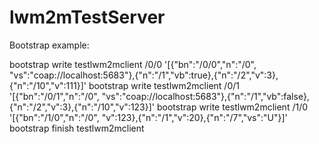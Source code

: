 # lwm2mTestServer

Bootstrap example:

bootstrap write testlwm2mclient /0/0 '[{"bn":"/0/0","n":"/0", "vs":"coap://localhost:5683"},{"n":"/1","vb":true},{"n":"/2","v":3},{"n":"/10","v":111}]'
bootstrap write testlwm2mclient /0/1 '[{"bn":"/0/1","n":"/0", "vs":"coap://localhost:5683"},{"n":"/1","vb":false},{"n":"/2","v":3},{"n":"/10","v":123}]'
bootstrap write testlwm2mclient /1/0 '[{"bn":"/1/0","n":"/0", "v":123},{"n":"/1","v":20},{"n":"/7","vs":"U"}]'
bootstrap finish testlwm2mclient
